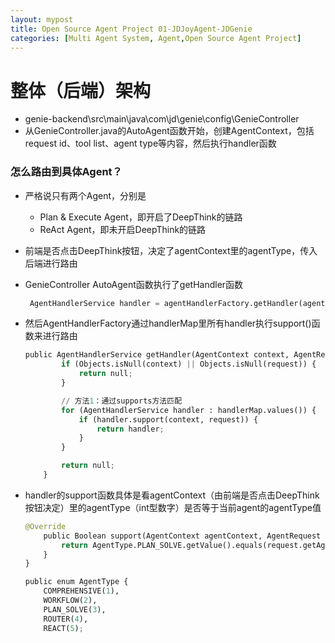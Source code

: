 ```yaml
---
layout: mypost
title: Open Source Agent Project 01-JDJoyAgent-JDGenie
categories: [Multi Agent System, Agent,Open Source Agent Project]
---
```

# 整体（后端）架构

- genie-backend\src\main\java\com\jd\genie\config\GenieController
- 从GenieController.java的AutoAgent函数开始，创建AgentContext，包括request id、tool list、agent type等内容，然后执行handler函数

### 怎么路由到具体Agent？

- 严格说只有两个Agent，分别是
    - Plan & Execute Agent，即开启了DeepThink的链路
    - ReAct Agent，即未开启DeepThink的链路
- 前端是否点击DeepThink按钮，决定了agentContext里的agentType，传入后端进行路由
- GenieController AutoAgent函数执行了getHandler函数
    
    ```python
     AgentHandlerService handler = agentHandlerFactory.getHandler(agentContext, request);
    ```
    
- 然后AgentHandlerFactory通过handlerMap里所有handler执行support()函数来进行路由
    
    ```python
    public AgentHandlerService getHandler(AgentContext context, AgentRequest request) {
            if (Objects.isNull(context) || Objects.isNull(request)) {
                return null;
            }
    
            // 方法1：通过supports方法匹配
            for (AgentHandlerService handler : handlerMap.values()) {
                if (handler.support(context, request)) {
                    return handler;
                }
            }
    
            return null;
        }
    ```
    
- handler的support函数具体是看agentContext（由前端是否点击DeepThink按钮决定）里的agentType（int型数字）是否等于当前agent的agentType值
    
    ```python
    @Override
        public Boolean support(AgentContext agentContext, AgentRequest request) {
            return AgentType.PLAN_SOLVE.getValue().equals(request.getAgentType());
        }
    }
    ```
    
    ```python
    public enum AgentType {
        COMPREHENSIVE(1),
        WORKFLOW(2),
        PLAN_SOLVE(3),
        ROUTER(4),
        REACT(5);
    ```
